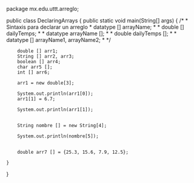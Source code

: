 package mx.edu.uttt.arreglo;

public class DeclaringArrays {
    public static void main(String[] args) {
        /*
         * Sintaxis para declarar un arreglo
         * datatype [] arrayName;
         *
         * double [] dailyTemps;
         *
         * datatype arrayName [];
         *
         * double dailyTemps [];
         *
         * datatype [] arrayName1, arrayName2;
         * */

        double [] arr1;
        String [] arr2, arr3;
        boolean [] arr4;
        char arr5 [];
        int [] arr6;

        arr1 = new double[3];

        System.out.println(arr1[0]);
        arr1[1] = 6.7;

        System.out.println(arr1[1]);


        String nombre [] = new String[4];

        System.out.println(nombre[5]);


        double arr7 [] = {25.3, 15.6, 7.9, 12.5};

    }


}
